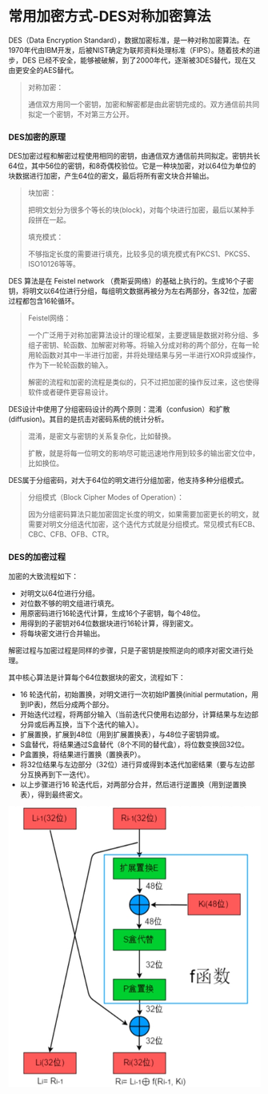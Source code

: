 # 常用加密方式-DES对称加密算法

DES（Data Encryption Standard），数据加密标准，是一种对称加密算法。在1970年代由IBM开发，后被NIST确定为联邦资料处理标准（FIPS）。随着技术的进步，DES 已经不安全，能够被破解，到了2000年代，逐渐被3DES替代，现在又由更安全的AES替代。

> 对称加密：
>
> 通信双方用同一个密钥，加密和解密都是由此密钥完成的。双方通信前共同拟定一个密钥，不对第三方公开。

### DES加密的原理

DES加密过程和解密过程使用相同的密钥，由通信双方通信前共同拟定。密钥共长64位，其中56位的密钥，和8奇偶校验位。它是一种块加密，对以64位为单位的块数据进行加密，产生64位的密文，最后将所有密文块合并输出。

> 块加密：
>
> 把明文划分为很多个等长的块(block)，对每个块进行加密，最后以某种手段拼在一起。
>
> 填充模式：
>
> 不够指定长度的需要进行填充，比较多见的填充模式有PKCS1、PKCS5、ISO10126等等。

DES 算法是在 Feistel network （费斯妥网络）的基础上执行的。生成16个子密钥，将明文以64位进行分组，每组明文数据再被分为左右两部分，各32位，加密过程都包含16轮循环。

> Feistel网络：
>
> 一个广泛用于对称加密算法设计的理论框架，主要逻辑是数据对称分组、多组子密钥、轮函数、加解密对称等。将输入分成对称的两个部分，在每一轮用轮函数对其中一半进行加密，并将处理结果与另一半进行XOR异或操作，作为下一轮轮函数的输入。
>
> 解密的流程和加密的流程是类似的，只不过把加密的操作反过来，这也使得软件或者硬件更容易设计。

DES设计中使用了分组密码设计的两个原则：混淆（confusion）和扩散(diffusion)。其目的是抗击对密码系统的统计分析。

> 混淆，是密文与密钥的关系复杂化，比如替换。
>
> 扩散，就是将每一位明文的影响尽可能迅速地作用到较多的输出密文位中，比如换位。

DES属于分组密码，对大于64位的明文进行分组加密，他支持多种分组模式。

> 分组模式（Block Cipher Modes of Operation）：
>
> 因为分组密码算法只能加密固定长度的明文，如果需要加密更长的明文，就需要对明文分组迭代加密，这个迭代方式就是分组模式。常见模式有ECB、CBC、CFB、OFB、CTR。

### DES的加密过程

加密的大致流程如下：

- 对明文以64位进行分组。
- 对位数不够的明文组进行填充。
- 用原密码进行16轮迭代计算，生成16个子密钥，每个48位。
- 用得到的子密钥对64位数据块进行16轮计算，得到密文。
- 将每块密文进行合并输出。

解密过程与加密过程是同样的步骤，只是子密钥是按照逆向的顺序对密文进行处理。

其中核心算法是计算每个64位数据块的密文，流程如下：

- 16 轮迭代前，初始置换，对明文进行一次初始IP置换(initial permutation，用到IP表)，然后分成两个部分。
- 开始迭代过程，将两部分输入（当前迭代只使用右边部分，计算结果与左边部分异或后再互换，当下个迭代的输入）。
- 扩展置换，扩展到48位（用到扩展置换表），与48位子密钥异或。
- S盒替代，将结果通过S盒替代（8个不同的替代盒），将位数变换回32位。
- P盒置换，将结果进行置换（置换表P）。
- 将32位结果与左边部分（32位）进行异或得到本迭代加密结果（要与左边部分互换再到下一迭代）。
- 以上步骤进行16 轮迭代后，对两部分合并，然后进行逆置换（用到逆置换表），得到最终密文。

![encr_des_alg](encr_des_alg.png)